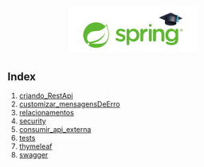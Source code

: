 <!-- title -->
<h1 align="center">
    <img src="./imgs/spring_study_logo.png" alt="spring icon image" width="260px">
</h1>

## Index

1. [criando_RestApi](./0.criando_RestApi/0.padrao_MVC.md)
1. [customizar_mensagensDeErro](./1.customizar_mensagensDeErro/0.introduction.md)
1. [relacionamentos](./2.relacionamentos/0.introduction.md)
1. [security](./3.security/1.basic_auth/0.introduction.md)
1. [consumir_api_externa](./4.consumir_api_externa/0.api_externa.md)
1. [tests](./5.tests/0.tdd.md)
1. [thymeleaf](./6.thymeleaf/0.starts/0.introduction.md)
1. [swagger](./7.swagger/swagger.md)